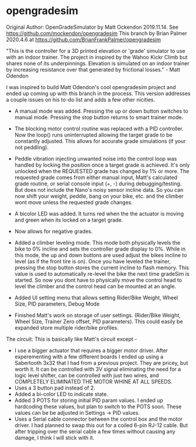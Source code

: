 # opengradesim
  Original Author: OpenGradeSimulator by Matt Ockendon 2019.11.14. See https://github.com/mockendon/opengradesim
  This branch by Brian Palmer 2020.4.6 at https://github.com/BrianFrankPalmer/opengradesim
 
  "This is the controller for a 3D printed elevation or 'grade' simulator to use with an indoor trainer.
  The project in inspired by the Wahoo Kickr Climb but shares none of its underpinnings.
  Elevation is simulated on an indoor trainer by increasing resistance over that generated by frictional
  losses." - Matt Odendon

  I was inspired to build Matt Odendon's cool opengradesim project and ended up coming up with this branch 
  in the process. This version addresses a couple issues on his to-do list and adds a few other nicities. 
  
  - A manual mode was added. Pressing the up or down button switches to manual mode. Pressing the stop button returns to smart trainer mode. 
  - The blocking motor control routine was replaced with a PID controller. Now the loop() runs uninterrupted allowing the target grade 
  to be constantly adjusted. This allows for accurate grade simulations (if your not peddling).
  - Peddle vibration injecting unwanted noise into the control loop was handled by locking the position once a target grade 
  is achieved. It's only unlocked when the REQUESTED grade has changed by 1% or more. The requested grade comes from either manual input,
  Matt's calculated grade routine,  or serial console input (+, -) during debugging/testing. But does not include the Nano's noisy sensor incline data.
  So you can now shift your weight, peddle, bang on your bike, etc. and the climber wont move unless the requested grade changes.
  - A bicolor LED was added. It turns red when the the actuator is moving and green when its locked on a target grade.
  - Now allows for negative grades.
  - Added a climber leveling mode. This mode both physically levels the bike to 0% incline and sets the controller grade 
  display to 0%. While in this mode, the up and down buttons are used adjust the bikes incline to level (as if the front tire is on). 
  Once you have leveled the trainer, pressing the stop button stores the current incline to flash memory. This value is used to automatically re-level
  the bike the next time gradeSim is started. So now you dont have to physically move the control head to level the climber and the control 
  head can be mounted at an angle.
  
  - Added UI setting menu that allows setting Rider/Bike Weight, Wheel Size, PID parameters, Debug Mode
  - Finished Matt's work on storage of user settings. (Rider/Bike Weight, Wheel Size, Trainer Zero offset, PID parameters). This could easily be
  expanded store multiple rider/bike profiles.
  
  The circuit: This is basically like Matt's circuit except -
  - I use a bigger actuator that requires a bigger motor driver. After experementing with a few different boards I ended up using a 
  Sabertooth 3x32 that I had from a previous project. They are pricey, but worth it. It can be controlled with 3V signal eliminating the 
  need for a logic level shifter, can be controlled with just two wires, and COMPLETELY ELIMINATED THE MOTOR WHINE AT ALL SPEEDS.
  - Uses a 3 button pad instead of 2.
  - Added a bi-color LED to indicate state.
  - Added 3 POTS for storing initial PID param values. I ended up hardcoding these values, but plan to switch to the POTS soon. These values can
  be be adjusted in Settings -> PID values.
  - Uses a Serial cable connector between the control box and the motor driver. I had planned to swap this out for a coiled 6-pin RJ-12 cable. 
  But after tripping over the serial cable a few times without causing any damage, I think I will stick with it.
  